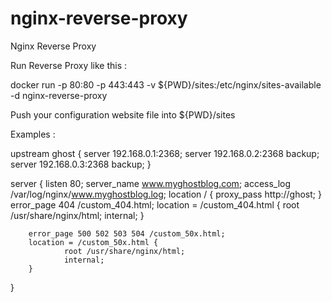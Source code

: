 # nginx-reverse-proxy
Nginx Reverse Proxy

Run Reverse Proxy like this :

docker run -p 80:80 -p 443:443 -v ${PWD}/sites:/etc/nginx/sites-available -d nginx-reverse-proxy

Push your configuration website file into ${PWD}/sites

Examples :

upstream ghost {
        server 192.168.0.1:2368;
        server 192.168.0.2:2368 backup;
        server 192.168.0.3:2368 backup;
}

server {
        listen   80;
        server_name     www.myghostblog.com;
        access_log /var/log/nginx/www.myghostblog.log;
        location / {
                proxy_pass http://ghost;
   }
        error_page 404 /custom_404.html;
        location = /custom_404.html {
                root /usr/share/nginx/html;
                internal;
        }

        error_page 500 502 503 504 /custom_50x.html;
        location = /custom_50x.html {
                root /usr/share/nginx/html;
                internal;
        }
}
